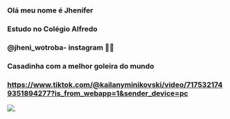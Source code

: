 
### Olá meu nome é Jhenifer 
### Estudo no Colégio Alfredo 
### @jheni_wotroba- instagram 📱🔐 
### Casadinha com a melhor goleira do mundo
### https://www.tiktok.com/@kailanyminikovski/video/7175321749351894277?is_from_webapp=1&sender_device=pc
![](https://media.tenor.com/EQ2mCPnPJMwAAAAC/lesbian-pride.gif).
